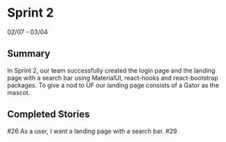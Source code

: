 # Sprint 2

02/07 - 03/04

## Summary

In Sprint 2, our team successfully created the login page and the landing page with a search bar using MaterialUI, react-hooks and react-bootstrap packages. To give a nod to UF our landing page consists of a Gator as the mascot.  

## Completed Stories

#26 As a user, I want a landing page with a search bar.
#29
